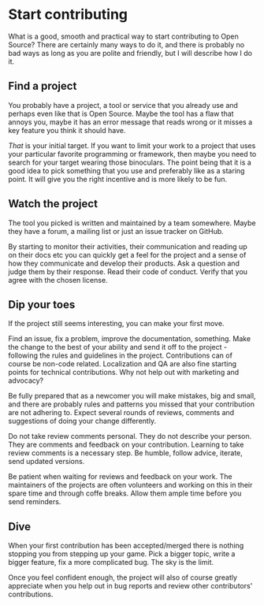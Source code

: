 # Start contributing

What is a good, smooth and practical way to start contributing to Open Source?
There are certainly many ways to do it, and there is probably no bad ways as
long as you are polite and friendly, but I will describe how I do it.

## Find a project

You probably have a project, a tool or service that you already use and perhaps
even like that is Open Source. Maybe the tool has a flaw that annoys you,
maybe it has an error message that reads wrong or it misses a key feature you
think it should have.

*That* is your initial target. If you want to limit your work to a project
that uses your particular favorite programming or framework, then maybe you
need to search for your target wearing those binoculars. The point being that
it is a good idea to pick something that you use and preferably like as a
staring point. It will give you the right incentive and is more likely to be
fun.

## Watch the project

The tool you picked is written and maintained by a team somewhere. Maybe they
have a forum, a mailing list or just an issue tracker on GitHub.

By starting to monitor their activities, their communication and reading up on
their docs etc you can quickly get a feel for the project and a sense of how
they communicate and develop their products. Ask a question and judge them by
their response. Read their code of conduct. Verify that you agree with the
chosen license.

## Dip your toes

If the project still seems interesting, you can make your first move.

Find an issue, fix a problem, improve the documentation, something. Make the
change to the best of your ability and send it off to the project - following
the rules and guidelines in the project. Contributions can of course be
non-code related. Localization and QA are also fine starting points for
technical contributions. Why not help out with marketing and advocacy?

Be fully prepared that as a newcomer you will make mistakes, big and small,
and there are probably rules and patterns you missed that your contribution
are not adhering to. Expect several rounds of reviews, comments and
suggestions of doing your change differently.

Do not take review comments personal. They do not describe your person. They
are comments and feedback on your contribution. Learning to take review
comments is a necessary step. Be humble, follow advice, iterate, send updated
versions.

Be patient when waiting for reviews and feedback on your work. The maintainers
of the projects are often volunteers and working on this in their spare time
and through coffe breaks. Allow them ample time before you send reminders.

## Dive

When your first contribution has been accepted/merged there is nothing
stopping you from stepping up your game. Pick a bigger topic, write a bigger
feature, fix a more complicated bug. The sky is the limit.

Once you feel confident enough, the project will also of course greatly
appreciate when you help out in bug reports and review other contributors'
contributions.
